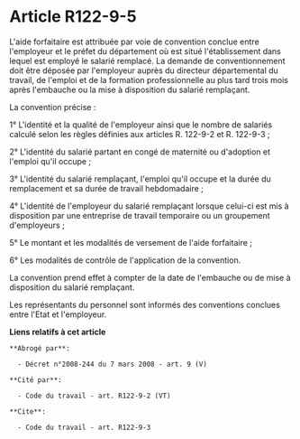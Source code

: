 # Article R122-9-5

L'aide forfaitaire est attribuée par voie de convention conclue entre l'employeur et le préfet du département où est situé
l'établissement dans lequel est employé le salarié remplacé. La demande de conventionnement doit être déposée par l'employeur
auprès du directeur départemental du travail, de l'emploi et de la formation professionnelle au plus tard trois mois après
l'embauche ou la mise à disposition du salarié remplaçant.

La convention précise :

1° L'identité et la qualité de l'employeur ainsi que le nombre de salariés calculé selon les règles définies aux articles R.
122-9-2 et R. 122-9-3 ;

2° L'identité du salarié partant en congé de maternité ou d'adoption et l'emploi qu'il occupe ;

3° L'identité du salarié remplaçant, l'emploi qu'il occupe et la durée du remplacement et sa durée de travail hebdomadaire ;

4° L'identité de l'employeur du salarié remplaçant lorsque celui-ci est mis à disposition par une entreprise de travail
temporaire ou un groupement d'employeurs ;

5° Le montant et les modalités de versement de l'aide forfaitaire ;

6° Les modalités de contrôle de l'application de la convention.

La convention prend effet à compter de la date de l'embauche ou de mise à disposition du salarié remplaçant.

Les représentants du personnel sont informés des conventions conclues entre l'Etat et l'employeur.

**Liens relatifs à cet article**

	**Abrogé par**:

	  - Décret n°2008-244 du 7 mars 2008 - art. 9 (V)

	**Cité par**:

	  - Code du travail - art. R122-9-2 (VT)

	**Cite**:

	  - Code du travail - art. R122-9-3
